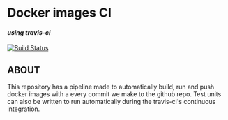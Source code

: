 # Docker images CI
#### *using travis-ci*
[![Build Status](https://travis-ci.com/kmehant/docker_images_ci.svg?token=cyZnrr6YYAifqkKNd75p&branch=master)](https://travis-ci.com/kmehant/docker_images_ci)

## ABOUT 
This repository has a pipeline made to automatically build, run and push docker images with a every commit we make to the github repo.
Test units can also be written to run automatically during the travis-ci's continuous integration.
